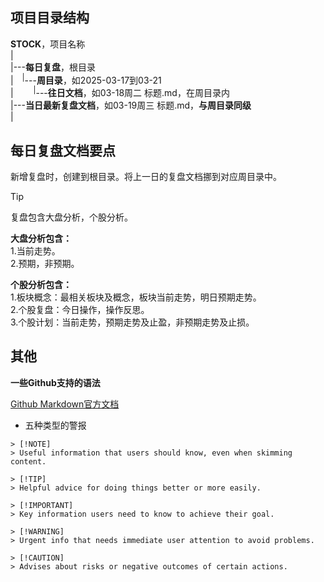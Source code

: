 ## 项目目录结构

**STOCK**，项目名称  
|  
|---**每日复盘**，根目录    
|&emsp;<sup>|</sup>---**周目录**，如2025-03-17到03-21    
|&emsp;&emsp;&nbsp;<sup>|</sup>---**往日文档**，如03-18周二 标题.md，在周目录内    
|---**当日最新复盘文档**，如03-19周三 标题.md，**与周目录同级**    
|

## 每日复盘文档要点  

新增复盘时，创建到根目录。将上一日的复盘文档挪到对应周目录中。

> [!Tip]
> 复盘包含大盘分析，个股分析。
>
> **大盘分析包含：**  
> 1.当前走势。  
> 2.预期，非预期。  
> 
> **个股分析包含：**  
> 1.板块概念：最相关板块及概念，板块当前走势，明日预期走势。  
> 2.个股复盘：今日操作，操作反思。  
> 3.个股计划：当前走势，预期走势及止盈，非预期走势及止损。  


## 其他
**一些Github支持的语法**

[Github Markdown官方文档](https://docs.github.com/zh/get-started/writing-on-github/getting-started-with-writing-and-formatting-on-github/basic-writing-and-formatting-syntax#hiding-content-with-comments)

* 五种类型的警报   

```
> [!NOTE]
> Useful information that users should know, even when skimming content.

> [!TIP]
> Helpful advice for doing things better or more easily.

> [!IMPORTANT]
> Key information users need to know to achieve their goal.

> [!WARNING]
> Urgent info that needs immediate user attention to avoid problems.

> [!CAUTION]
> Advises about risks or negative outcomes of certain actions.
```
